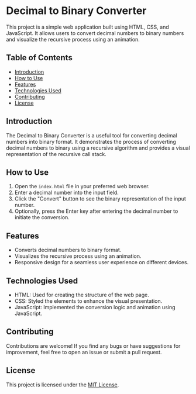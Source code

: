 # Decimal to Binary Converter

This project is a simple web application built using HTML, CSS, and JavaScript. It allows users to convert decimal numbers to binary numbers and visualize the recursive process using an animation.

## Table of Contents

- [Introduction](#introduction)
- [How to Use](#how-to-use)
- [Features](#features)
- [Technologies Used](#technologies-used)
- [Contributing](#contributing)
- [License](#license)

## Introduction

The Decimal to Binary Converter is a useful tool for converting decimal numbers into binary format. It demonstrates the process of converting decimal numbers to binary using a recursive algorithm and provides a visual representation of the recursive call stack.

## How to Use

1. Open the `index.html` file in your preferred web browser.
2. Enter a decimal number into the input field.
3. Click the "Convert" button to see the binary representation of the input number.
4. Optionally, press the Enter key after entering the decimal number to initiate the conversion.

## Features

- Converts decimal numbers to binary format.
- Visualizes the recursive process using an animation.
- Responsive design for a seamless user experience on different devices.

## Technologies Used

- HTML: Used for creating the structure of the web page.
- CSS: Styled the elements to enhance the visual presentation.
- JavaScript: Implemented the conversion logic and animation using JavaScript.

## Contributing

Contributions are welcome! If you find any bugs or have suggestions for improvement, feel free to open an issue or submit a pull request.

## License

This project is licensed under the [MIT License](LICENSE).
